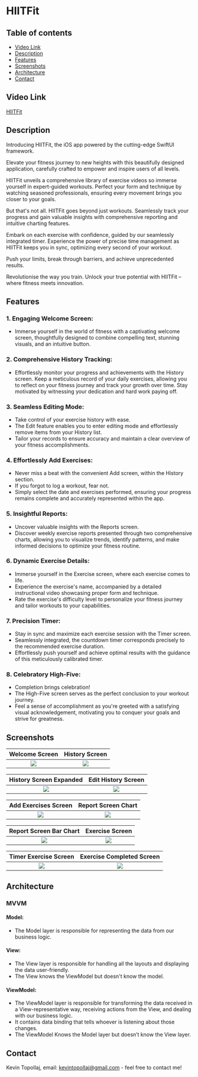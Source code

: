 # HIITFit

## Table of contents
* [Video Link](#video-link)
* [Description](#description)
* [Features](#Features)
* [Screenshots](#screenshots)
* [Architecture](#architecture)
* [Contact](#contact)

## Video Link

[HIITFit](https://www.linkedin.com/feed/update/urn:li:activity:7099042396985815041/)


## Description


Introducing HIITFit, the iOS app powered by the cutting-edge SwiftUI framework.

Elevate your fitness journey to new heights with this beautifully designed application, carefully crafted to empower and inspire users of all levels.

HIITFit unveils a comprehensive library of exercise videos so immerse yourself in expert-guided workouts. Perfect your form and technique by watching seasoned professionals, ensuring every movement brings you closer to your goals.

But that's not all. HIITFit goes beyond just workouts. Seamlessly track your progress and gain valuable insights with comprehensive reporting and intuitive charting features.

Embark on each exercise with confidence, guided by our seamlessly integrated timer. Experience the power of precise time management as HIITFit keeps you in sync, optimizing every second of your workout.

Push your limits, break through barriers, and achieve unprecedented results.

Revolutionise the way you train. Unlock your true potential with HIITFit – where fitness meets innovation.




## Features 

### 1. Engaging Welcome Screen:

- Immerse yourself in the world of fitness with a captivating welcome screen, thoughtfully designed to combine compelling text, stunning visuals, and an intuitive button.


### 2. Comprehensive History Tracking:

- Effortlessly monitor your progress and achievements with the History screen. Keep a meticulous record of your daily exercises, allowing you to reflect on your fitness journey and track your growth over time. Stay motivated by witnessing your dedication and hard work paying off.


### 3. Seamless Editing Mode:

- Take control of your exercise history with ease. 
- The Edit feature enables you to enter editing mode and effortlessly remove items from your History list.
- Tailor your records to ensure accuracy and maintain a clear overview of your fitness accomplishments.


### 4. Effortlessly Add Exercises:

- Never miss a beat with the convenient Add screen, within the History section.
- If you forgot to log a workout, fear not.
- Simply select the date and exercises performed, ensuring your progress remains complete and accurately represented within the app.


### 5. Insightful Reports:

- Uncover valuable insights with the Reports screen.
- Discover weekly exercise reports presented through two comprehensive charts, allowing you to visualize trends, identify patterns, and make informed decisions to optimize your fitness routine.


### 6. Dynamic Exercise Details:

- Immerse yourself in the Exercise screen, where each exercise comes to life.
- Experience the exercise's name, accompanied by a detailed instructional video showcasing proper form and technique.
- Rate the exercise's difficulty level to personalize your fitness journey and tailor workouts to your capabilities.


### 7. Precision Timer:

- Stay in sync and maximize each exercise session with the Timer screen.
- Seamlessly integrated, the countdown timer corresponds precisely to the recommended exercise duration.
- Effortlessly push yourself and achieve optimal results with the guidance of this meticulously calibrated timer.


### 8. Celebratory High-Five:

- Completion brings celebration!
- The High-Five screen serves as the perfect conclusion to your workout journey.
- Feel a sense of accomplishment as you're greeted with a satisfying visual acknowledgement, motivating you to conquer your goals and strive for greatness.




## Screenshots

Welcome Screen             |  History Screen
:-------------------------:|:-------------------------:
![](./img/S1.png)          |  ![](./img/S2.png)

History Screen Expanded    |  Edit History Screen
:-------------------------:|:-------------------------:
![](./img/S3.png)          |  ![](./img/S4.png)

Add Exercises Screen       |  Report Screen Chart
:-------------------------:|:-------------------------:
![](./img/S5.png)          |  ![](./img/S6.png)

Report Screen Bar Chart    |  Exercise Screen
:-------------------------:|:-------------------------:
![](./img/S7.png)          |  ![](./img/S8.png)

Timer Exercise Screen      |  Exercise Completed Screen
:-------------------------:|:-------------------------:
![](./img/S9.png)          |  ![](./img/S10.png)




## Architecture

### MVVM

#### Model:

- The Model layer is responsible for representing the data from our business logic.


#### View:

- The View layer is responsible for handling all the layouts and displaying the data user-friendly. 
- The View knows the ViewModel but doesn't know the model.


#### ViewModel:

- The ViewModel layer is responsible for transforming the data received in a View-representative way, receiving actions from the View, and dealing with our business logic.
- It contains data binding that tells whoever is listening about those changes. 
- The ViewModel Knows the Model layer but doesn’t know the View layer.


## Contact
Kevin Topollaj, email: kevintopollaj@gmail.com - feel free to contact me!
